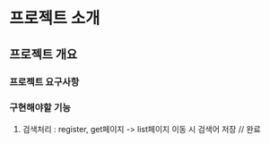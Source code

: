 # 프로젝트 소개
## 프로젝트 개요
### 프로젝트 요구사항


### 구현해야할 기능
1. 검색처리 : register, get페이지 -> list페이지 이동 시 검색어 저장 // 완료
